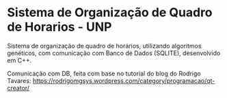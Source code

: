Sistema de Organização de Quadro de Horarios - UNP
==================================================

Sistema de organização de quadro de horários, utilizando algoritmos genéticos, com comunicação com Banco de Dados (SQLITE), desenvolvido em C++.

Comunicação com DB, feita com base no tutorial do blog do Rodrigo Tavares: https://rodrigomgsys.wordpress.com/category/programacao/qt-creator/
